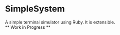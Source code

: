 # SimpleSystem
A simple terminal simulator using Ruby. It is extensible.<br>
** Work in Progress **
